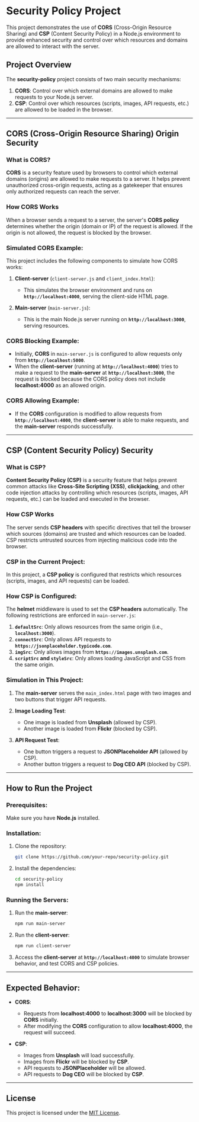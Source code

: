 
# Security Policy Project

This project demonstrates the use of **CORS** (Cross-Origin Resource Sharing) and **CSP** (Content Security Policy) in a Node.js environment to provide enhanced security and control over which resources and domains are allowed to interact with the server.

## Project Overview

The **security-policy** project consists of two main security mechanisms:

1. **CORS**: Control over which external domains are allowed to make requests to your Node.js server.
2. **CSP**: Control over which resources (scripts, images, API requests, etc.) are allowed to be loaded in the browser.

---

## CORS (Cross-Origin Resource Sharing) Origin Security

### What is CORS?
**CORS** is a security feature used by browsers to control which external domains (origins) are allowed to make requests to a server. It helps prevent unauthorized cross-origin requests, acting as a gatekeeper that ensures only authorized requests can reach the server.

### How CORS Works
When a browser sends a request to a server, the server's **CORS policy** determines whether the origin (domain or IP) of the request is allowed. If the origin is not allowed, the request is blocked by the browser.

### Simulated CORS Example:
This project includes the following components to simulate how CORS works:

1. **Client-server** (`client-server.js` and `client_index.html`):
   - This simulates the browser environment and runs on **`http://localhost:4000`**, serving the client-side HTML page.
   
2. **Main-server** (`main-server.js`):
   - This is the main Node.js server running on **`http://localhost:3000`**, serving resources.

### CORS Blocking Example:
- Initially, **CORS** in `main-server.js` is configured to allow requests only from **`http://localhost:5000`**.
- When the **client-server** (running at **`http://localhost:4000`**) tries to make a request to the **main-server** at **`http://localhost:3000`**, the request is blocked because the CORS policy does not include **localhost:4000** as an allowed origin.

### CORS Allowing Example:
- If the **CORS** configuration is modified to allow requests from **`http://localhost:4000`**, the **client-server** is able to make requests, and the **main-server** responds successfully.

---

## CSP (Content Security Policy) Security

### What is CSP?
**Content Security Policy (CSP)** is a security feature that helps prevent common attacks like **Cross-Site Scripting (XSS)**, **clickjacking**, and other code injection attacks by controlling which resources (scripts, images, API requests, etc.) can be loaded and executed in the browser.

### How CSP Works
The server sends **CSP headers** with specific directives that tell the browser which sources (domains) are trusted and which resources can be loaded. CSP restricts untrusted sources from injecting malicious code into the browser.

### CSP in the Current Project:
In this project, a **CSP policy** is configured that restricts which resources (scripts, images, and API requests) can be loaded.

### How CSP is Configured:
The **helmet** middleware is used to set the **CSP headers** automatically. The following restrictions are enforced in `main-server.js`:

1. **`defaultSrc`**: Only allows resources from the same origin (i.e., **`localhost:3000`**).
2. **`connectSrc`**: Only allows API requests to **`https://jsonplaceholder.typicode.com`**.
3. **`imgSrc`**: Only allows images from **`https://images.unsplash.com`**.
4. **`scriptSrc` and `styleSrc`**: Only allows loading JavaScript and CSS from the same origin.

### Simulation in This Project:

1. The **main-server** serves the `main_index.html` page with two images and two buttons that trigger API requests.
   
2. **Image Loading Test**:
   - One image is loaded from **Unsplash** (allowed by CSP).
   - Another image is loaded from **Flickr** (blocked by CSP).
   
3. **API Request Test**:
   - One button triggers a request to **JSONPlaceholder API** (allowed by CSP).
   - Another button triggers a request to **Dog CEO API** (blocked by CSP).

---

## How to Run the Project

### Prerequisites:
Make sure you have **Node.js** installed.

### Installation:

1. Clone the repository:
   ```bash
   git clone https://github.com/your-repo/security-policy.git
   ```

2. Install the dependencies:
   ```bash
   cd security-policy
   npm install
   ```

### Running the Servers:

1. Run the **main-server**:
   ```bash
   npm run main-server
   ```

2. Run the **client-server**:
   ```bash
   npm run client-server
   ```

3. Access the **client-server** at **`http://localhost:4000`** to simulate browser behavior, and test CORS and CSP policies.

---

## Expected Behavior:

- **CORS**:
  - Requests from **localhost:4000** to **localhost:3000** will be blocked by **CORS** initially.
  - After modifying the **CORS** configuration to allow **localhost:4000**, the request will succeed.

- **CSP**:
  - Images from **Unsplash** will load successfully.
  - Images from **Flickr** will be blocked by **CSP**.
  - API requests to **JSONPlaceholder** will be allowed.
  - API requests to **Dog CEO** will be blocked by **CSP**.

---

## License
This project is licensed under the [MIT License](LICENSE).

